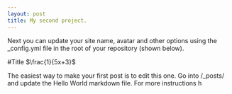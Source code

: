 ```yaml
---
layout: post
title: My second project.
---
```


Next you can update your site name, avatar and other options using the _config.yml file in the root of your repository (shown below).

#Title
$\frac{1}{5x+3}$

The easiest way to make your first post is to edit this one. Go into /_posts/ and update the Hello World markdown file. For more instructions h
